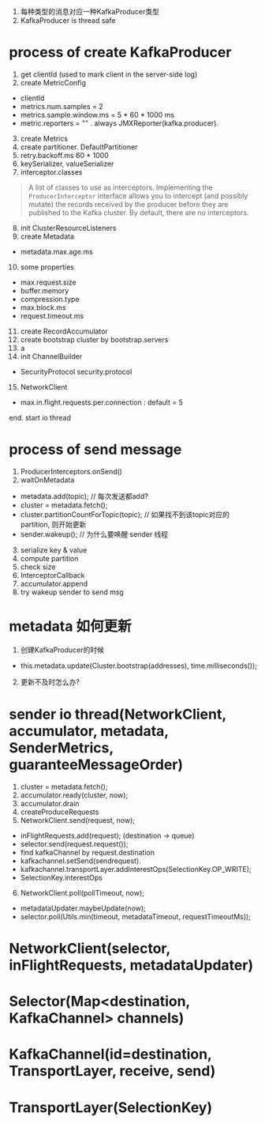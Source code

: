 1. 每种类型的消息对应一种KafkaProducer类型
2. KafkaProducer is thread safe


# process of create KafkaProducer
1. get clientId  (used to mark client in the server-side log)
2. create MetricConfig
 - clientId
 - metrics.num.samples = 2
 - metrics.sample.window.ms = 5 * 60 * 1000 ms
 - metric.reporters = ""  . always JMXReporter(kafka.producer).
3. create Metrics
4. create partitioner. DefaultPartitioner
5. retry.backoff.ms  60 * 1000
6. keySerializer, valueSerializer
7. interceptor.classes
> A list of classes to use as interceptors. Implementing the <code>ProducerInterceptor</code> interface allows you to intercept (and possibly mutate) the records received by the producer before they are published to the Kafka cluster. By default, there are no interceptors.

8. init ClusterResourceListeners
9. create Metadata
 - metadata.max.age.ms
10. some properties   
 - max.request.size
 - buffer.memory
 - compression.type
 - max.block.ms
 - request.timeout.ms
11. create RecordAccumulator
12. create bootstrap cluster by bootstrap.servers
13. a
14. init  ChannelBuilder
 - SecurityProtocol security.protocol
15. NetworkClient
 - max.in.flight.requests.per.connection : default = 5



end. start io thread

# process of send message
1. ProducerInterceptors.onSend()
2. waitOnMetadata
 - metadata.add(topic); // 每次发送都add?
 - cluster = metadata.fetch();
 - cluster.partitionCountForTopic(topic); // 如果找不到该topic对应的partition, 则开始更新
 - sender.wakeup(); // 为什么要唤醒 sender 线程
3. serialize key & value
4. compute partition
5. check size
6. InterceptorCallback
7. accumulator.append
8. try wakeup sender to send msg




# metadata 如何更新
1. 创建KafkaProducer的时候
 - this.metadata.update(Cluster.bootstrap(addresses), time.milliseconds());


2. 更新不及时怎么办?


# sender io thread(NetworkClient, accumulator, metadata, SenderMetrics, guaranteeMessageOrder)
1. cluster = metadata.fetch();
2. accumulator.ready(cluster, now);
3. accumulator.drain
4. createProduceRequests
5. NetworkClient.send(request, now);
 - inFlightRequests.add(request); (destination -> queue)
 - selector.send(request.request());
  - find kafkaChannel by request.destination
   - kafkachannel.setSend(sendrequest).
   - kafkachannel.transportLayer.addInterestOps(SelectionKey.OP_WRITE);
   - SelectionKey.interestOps
6. NetworkClient.poll(pollTimeout, now);
 - metadataUpdater.maybeUpdate(now);
 - selector.poll(Utils.min(timeout, metadataTimeout, requestTimeoutMs));

# NetworkClient(selector, inFlightRequests, metadataUpdater)


# Selector(Map<destination, KafkaChannel> channels)


# KafkaChannel(id=destination, TransportLayer, receive, send)

# TransportLayer(SelectionKey)
